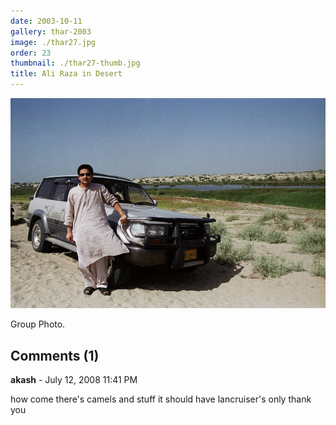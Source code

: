 ```yaml
---
date: 2003-10-11
gallery: thar-2003
image: ./thar27.jpg
order: 23
thumbnail: ./thar27-thumb.jpg
title: Ali Raza in Desert
---
```


![Ali Raza in Desert](./thar27.jpg)

Group Photo.

<div id="comments">

## Comments (1)

<div id="comment">

**akash** - July 12, 2008 11:41 PM

how come there's camels and stuff it should have lancruiser's only thank you

</div>

</div>